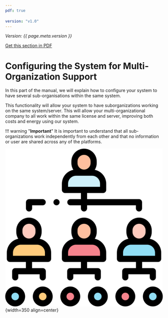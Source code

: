 ```yaml
---
pdf: true

version: "v1.0"
---
```


<span class="version-label">*Version: {{ page.meta.version }}*</span>

<div class="no-pdf">
  <a class="md-button print-button" href="../pdfs/Multi tenant system.pdf" target="_blank">
    Get this section in PDF
  </a>
</div>

# Configuring the System for Multi-Organization Support

In this part of the manual, we will explain how to configure your system to have several sub-organisations within the same system.

This functionality will allow your system to have suborganizations working on the same system/server. This will allow your multi-organizational company to all work within the same license and server, improving both costs and energy using our system.

!!! warning "**Important**"
    It is important to understand that all sub-organizations work independently from each other and that no information or user are shared across any of the platforms.

![Image](../img/Icons_and_more/hierarchy.png){width=350 align=center}